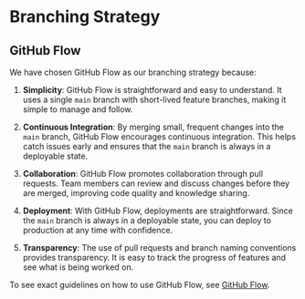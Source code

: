 # Branching Strategy

## GitHub Flow

We have chosen GitHub Flow as our branching strategy because:

1. **Simplicity**: GitHub Flow is straightforward and easy to understand. It uses a single `main` branch with short-lived feature branches, making it simple to manage and follow.

2. **Continuous Integration**: By merging small, frequent changes into the `main` branch, GitHub Flow encourages continuous integration. This helps catch issues early and ensures that the `main` branch is always in a deployable state.

3. **Collaboration**: GitHub Flow promotes collaboration through pull requests. Team members can review and discuss changes before they are merged, improving code quality and knowledge sharing.

4. **Deployment**: With GitHub Flow, deployments are straightforward. Since the `main` branch is always in a deployable state, you can deploy to production at any time with confidence.

5. **Transparency**: The use of pull requests and branch naming conventions provides transparency. It is easy to track the progress of features and see what is being worked on.

To see exact guidelines on how to use GitHub Flow, see [GitHub Flow](https://docs.github.com/en/get-started/quickstart/github-flow).
